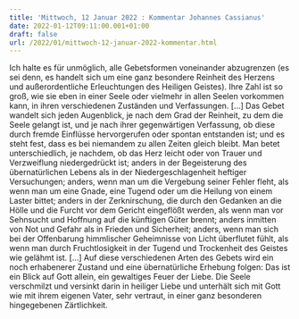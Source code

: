 ```yaml
---
title: 'Mittwoch, 12 Januar 2022 : Kommentar Johannes Cassianus'
date: 2022-01-12T09:11:00.001+01:00
draft: false
url: /2022/01/mittwoch-12-januar-2022-kommentar.html
---
```


Ich halte es für unmöglich, alle Gebetsformen voneinander abzugrenzen (es sei denn, es handelt sich um eine ganz besondere Reinheit des Herzens und außerordentliche Erleuchtungen des Heiligen Geistes). Ihre Zahl ist so groß, wie sie eben in einer Seele oder vielmehr in allen Seelen vorkommen kann, in ihren verschiedenen Zuständen und Verfassungen. \[…\] Das Gebet wandelt sich jeden Augenblick, je nach dem Grad der Reinheit, zu dem die Seele gelangt ist, und je nach ihrer gegenwärtigen Verfassung, ob diese durch fremde Einflüsse hervorgerufen oder spontan entstanden ist; und es steht fest, dass es bei niemandem zu allen Zeiten gleich bleibt. Man betet unterschiedlich, je nachdem, ob das Herz leicht oder von Trauer und Verzweiflung niedergedrückt ist; anders in der Begeisterung des übernatürlichen Lebens als in der Niedergeschlagenheit heftiger Versuchungen; anders, wenn man um die Vergebung seiner Fehler fleht, als wenn man um eine Gnade, eine Tugend oder um die Heilung von einem Laster bittet; anders in der Zerknirschung, die durch den Gedanken an die Hölle und die Furcht vor dem Gericht eingeflößt werden, als wenn man vor Sehnsucht und Hoffnung auf die künftigen Güter brennt; anders inmitten von Not und Gefahr als in Frieden und Sicherheit; anders, wenn man sich bei der Offenbarung himmlischer Geheimnisse von Licht überflutet fühlt, als wenn man durch Fruchtlosigkeit in der Tugend und Trockenheit des Geistes wie gelähmt ist. \[…\] Auf diese verschiedenen Arten des Gebets wird ein noch erhabenerer Zustand und eine übernatürliche Erhebung folgen: Das ist ein Blick auf Gott allein, ein gewaltiges Feuer der Liebe. Die Seele verschmilzt und versinkt darin in heiliger Liebe und unterhält sich mit Gott wie mit ihrem eigenen Vater, sehr vertraut, in einer ganz besonderen hingegebenen Zärtlichkeit.